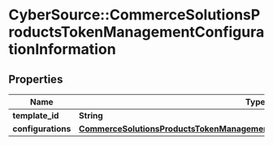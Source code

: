 # CyberSource::CommerceSolutionsProductsTokenManagementConfigurationInformation

## Properties
Name | Type | Description | Notes
------------ | ------------- | ------------- | -------------
**template_id** | **String** |  | [optional] 
**configurations** | [**CommerceSolutionsProductsTokenManagementConfigurationInformationConfigurations**](CommerceSolutionsProductsTokenManagementConfigurationInformationConfigurations.md) |  | [optional] 



